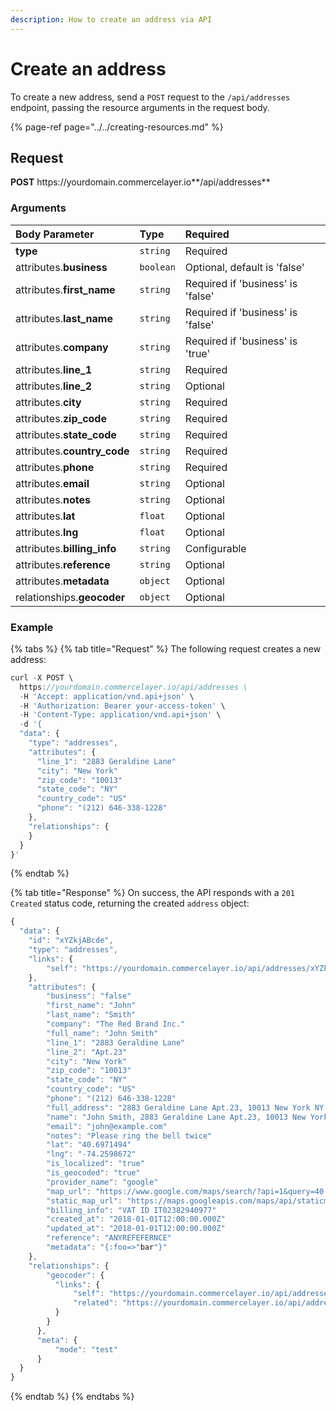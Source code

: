 ```yaml
---
description: How to create an address via API
---
```


# Create an address

To create a new address, send a `POST` request to the `/api/addresses` endpoint, passing the resource arguments in the request body.

{% page-ref page="../../creating-resources.md" %}

## Request

**POST** https://<i></i>yourdomain.commercelayer.io**/api/addresses**

### Arguments

| Body Parameter | Type | Required |
| :--- | :--- | :--- |
| **type** | `string` | Required |
| attributes.**business** | `boolean` | Optional, default is 'false' |
| attributes.**first_name** | `string` | Required if 'business' is 'false' |
| attributes.**last_name** | `string` | Required if 'business' is 'false' |
| attributes.**company** | `string` | Required if 'business' is 'true' |
| attributes.**line_1** | `string` | Required |
| attributes.**line_2** | `string` | Optional |
| attributes.**city** | `string` | Required |
| attributes.**zip_code** | `string` | Required |
| attributes.**state_code** | `string` | Required |
| attributes.**country_code** | `string` | Required |
| attributes.**phone** | `string` | Required |
| attributes.**email** | `string` | Optional |
| attributes.**notes** | `string` | Optional |
| attributes.**lat** | `float` | Optional |
| attributes.**lng** | `float` | Optional |
| attributes.**billing_info** | `string` | Configurable |
| attributes.**reference** | `string` | Optional |
| attributes.**metadata** | `object` | Optional |
| relationships.**geocoder** | `object` | Optional |

### Example

{% tabs %}
{% tab title="Request" %}
The following request creates a new address:

```javascript
curl -X POST \
  https://yourdomain.commercelayer.io/api/addresses \
  -H 'Accept: application/vnd.api+json' \
  -H 'Authorization: Bearer your-access-token' \
  -H 'Content-Type: application/vnd.api+json' \
  -d '{
  "data": {
    "type": "addresses",
    "attributes": {
      "line_1": "2883 Geraldine Lane"
      "city": "New York"
      "zip_code": "10013"
      "state_code": "NY"
      "country_code": "US"
      "phone": "(212) 646-338-1228"
    },
    "relationships": {
    }
  }
}'
```
{% endtab %}

{% tab title="Response" %}
On success, the API responds with a `201 Created` status code, returning the created `address` object:

```javascript
{
  "data": {
    "id": "xYZkjABcde",
    "type": "addresses",
    "links": {
        "self": "https://yourdomain.commercelayer.io/api/addresses/xYZkjABcde"
    },
    "attributes": {
        "business": "false"
        "first_name": "John"
        "last_name": "Smith"
        "company": "The Red Brand Inc."
        "full_name": "John Smith"
        "line_1": "2883 Geraldine Lane"
        "line_2": "Apt.23"
        "city": "New York"
        "zip_code": "10013"
        "state_code": "NY"
        "country_code": "US"
        "phone": "(212) 646-338-1228"
        "full_address": "2883 Geraldine Lane Apt.23, 10013 New York NY (US) (212) 646-338-1228"
        "name": "John Smith, 2883 Geraldine Lane Apt.23, 10013 New York NY (US) (212) 646-338-1228"
        "email": "john@example.com"
        "notes": "Please ring the bell twice"
        "lat": "40.6971494"
        "lng": "-74.2598672"
        "is_localized": "true"
        "is_geocoded": "true"
        "provider_name": "google"
        "map_url": "https://www.google.com/maps/search/?api=1&query=40.6971494,-74.2598672"
        "static_map_url": "https://maps.googleapis.com/maps/api/staticmap?center=40.6971494,-74.2598672&size=640x320&zoom=15"
        "billing_info": "VAT ID IT02382940977"
        "created_at": "2018-01-01T12:00:00.000Z"
        "updated_at": "2018-01-01T12:00:00.000Z"
        "reference": "ANYREFEFERNCE"
        "metadata": "{:foo=>"bar"}"
    },
    "relationships": {
        "geocoder": {
          "links": {
              "self": "https://yourdomain.commercelayer.io/api/addresses/xYZkjABcde/relationships/geocoder",
              "related": "https://yourdomain.commercelayer.io/api/addresses/xYZkjABcde/geocoder"
          }
        }
      },
      "meta": {
          "mode": "test"
      }
  }
}
```
{% endtab %}
{% endtabs %}
